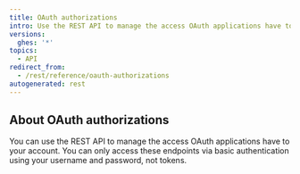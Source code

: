 ```yaml
---
title: OAuth authorizations
intro: Use the REST API to manage the access OAuth applications have to your account.
versions:
  ghes: '*'
topics:
  - API
redirect_from:
  - /rest/reference/oauth-authorizations
autogenerated: rest
---
```


## About OAuth authorizations

You can use the REST API to manage the access OAuth applications have to your account. You can only access these endpoints via basic authentication using your username and password, not tokens.

<!-- Content after this section is automatically generated -->
